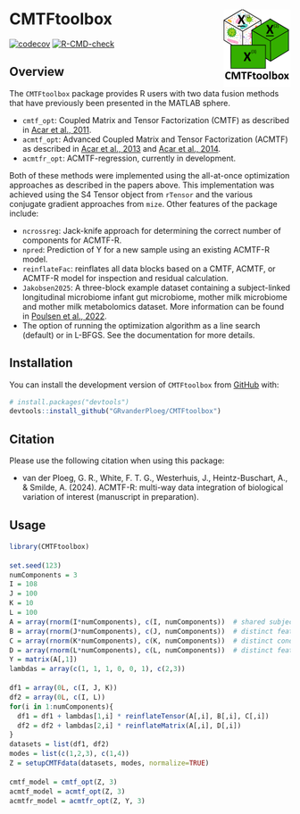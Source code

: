 
<!-- README.md is generated from README.Rmd. Please edit that file -->

# CMTFtoolbox <a href="https://grvanderploeg.github.io/CMTFtoolbox/"><img src="man/figures/logo.png" align="right" height="139" alt="CMTFtoolbox website" /></a>

<!-- badges: start -->

[![codecov](https://codecov.io/gh/GRvanderPloeg/CMTFtoolbox/graph/badge.svg?token=Y8XWFAV0IC)](https://codecov.io/gh/GRvanderPloeg/CMTFtoolbox)
[![R-CMD-check](https://github.com/GRvanderPloeg/CMTFtoolbox/actions/workflows/R-CMD-check.yaml/badge.svg)](https://github.com/GRvanderPloeg/CMTFtoolbox/actions/workflows/R-CMD-check.yaml)
<!-- badges: end -->

## Overview

The `CMTFtoolbox` package provides R users with two data fusion methods
that have previously been presented in the MATLAB sphere.

- `cmtf_opt`: Coupled Matrix and Tensor Factorization (CMTF) as
  described in [Acar et al., 2011](https://arxiv.org/abs/1105.3422).
- `acmtf_opt`: Advanced Coupled Matrix and Tensor Factorization (ACMTF)
  as described in [Acar et al.,
  2013](https://doi.org/10.1109/EMBC.2013.6610925) and [Acar et al.,
  2014](https://bmcbioinformatics.biomedcentral.com/articles/10.1186/1471-2105-15-239).
- `acmtfr_opt`: ACMTF-regression, currently in development.

Both of these methods were implemented using the all-at-once
optimization approaches as described in the papers above. This
implementation was achieved using the S4 Tensor object from `rTensor`
and the various conjugate gradient approaches from `mize`. Other
features of the package include:

- `ncrossreg`: Jack-knife approach for determining the correct number of
  components for ACMTF-R.
- `npred`: Prediction of Y for a new sample using an existing ACMTF-R
  model.
- `reinflateFac`: reinflates all data blocks based on a CMTF, ACMTF, or
  ACMTF-R model for inspection and residual calculation.
- `Jakobsen2025`: A three-block example dataset containing a
  subject-linked longitudinal microbiome infant gut microbiome, mother
  milk microbiome and mother milk metabolomics dataset. More information
  can be found in [Poulsen et al.,
  2022](https://bmjopen.bmj.com/content/12/11/e059552).
- The option of running the optimization algorithm as a line search
  (default) or in L-BFGS. See the documentation for more details.

## Installation

You can install the development version of `CMTFtoolbox` from
[GitHub](https://github.com/) with:

``` r
# install.packages("devtools")
devtools::install_github("GRvanderPloeg/CMTFtoolbox")
```

## Citation

Please use the following citation when using this package:

- van der Ploeg, G. R., White, F. T. G., Westerhuis, J.,
  Heintz-Buschart, A., & Smilde, A. (2024). ACMTF-R: multi-way data
  integration of biological variation of interest (manuscript in
  preparation).

## Usage

``` r
library(CMTFtoolbox)

set.seed(123)
numComponents = 3
I = 108
J = 100
K = 10
L = 100
A = array(rnorm(I*numComponents), c(I, numComponents))  # shared subject mode
B = array(rnorm(J*numComponents), c(J, numComponents))  # distinct feature mode of X1
C = array(rnorm(K*numComponents), c(K, numComponents))  # distinct condition mode of X1
D = array(rnorm(L*numComponents), c(L, numComponents))  # distinct feature mode of X2
Y = matrix(A[,1])
lambdas = array(c(1, 1, 1, 0, 0, 1), c(2,3))

df1 = array(0L, c(I, J, K))
df2 = array(0L, c(I, L))
for(i in 1:numComponents){
  df1 = df1 + lambdas[1,i] * reinflateTensor(A[,i], B[,i], C[,i])
  df2 = df2 + lambdas[2,i] * reinflateMatrix(A[,i], D[,i])
}
datasets = list(df1, df2)
modes = list(c(1,2,3), c(1,4))
Z = setupCMTFdata(datasets, modes, normalize=TRUE)

cmtf_model = cmtf_opt(Z, 3)
acmtf_model = acmtf_opt(Z, 3)
acmtfr_model = acmtfr_opt(Z, Y, 3)
```
